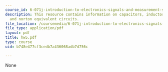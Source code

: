 ```yaml
---
course_id: 6-071j-introduction-to-electronics-signals-and-measurement-spring-2006
description: This resource contains information on capacitors, inductors, thevnin,
  and norton equivalent circuits.
file_location: /coursemedia/6-071j-introduction-to-electronics-signals-and-measurement-spring-2006/b748e477cf3cedb7a436068adb7d756c_hw5.pdf
file_type: application/pdf
layout: pdf
title: hw5.pdf
type: course
uid: b748e477cf3cedb7a436068adb7d756c

---
```

None